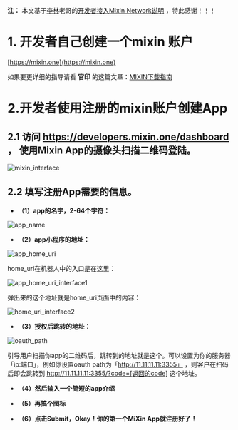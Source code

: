 **注：** 本文基于[李林](https://gist.github.com/myrual)老哥的[开发者接入Mixin Network说明](https://gist.github.com/myrual/64769acd3d09e9fd3ac37636d899f844) ，特此感谢！！！

# 1. 开发者自己创建一个mixin 账户

[https://mixin.one](https://mixin.one)

如果要更详细的指导请看 **官印** 的这篇文章：[MIXIN下载指南](https://www.jianshu.com/p/65b12a44ad53)

# 2.开发者使用注册的mixin账户创建App

## 2.1 访问 https://developers.mixin.one/dashboard ， 使用Mixin App的摄像头扫描二维码登陆。

![mixin_interface](http://static.zybuluo.com/hitchhacker/294v071s3nz8enj371zcotyg/mixin_interface.jpeg)

## 2.2 填写注册App需要的信息。

- **（1）app的名字，2-64个字符：**

![app_name](http://static.zybuluo.com/hitchhacker/rqmjrzgesvaq7dpmfbd7kvfs/app_name.png)

- **（2）app小程序的地址：**

![app_home_uri](http://static.zybuluo.com/hitchhacker/u68q9v1qbaqgcge97rl3mlcm/app_home_uri.png)

home_uri在机器人中的入口是在这里：

![app_home_uri_interface1](http://static.zybuluo.com/hitchhacker/egucec7ij8mir9rjw0m2ilcq/home_uri_interface.jpeg)

弹出来的这个地址就是home_uri页面中的内容：

![home_uri_interface2](http://static.zybuluo.com/hitchhacker/fso25zcp7xgu1meeyx40bxht/home_uri_interface2.jpeg)

- **（3）授权后跳转的地址：**

![oauth_path](http://static.zybuluo.com/hitchhacker/tfhp4roq7ah5su44fyw97lzm/oath_path.png)

引导用户扫描你app的二维码后，跳转到的地址就是这个。可以设置为你的服务器「ip:端口」，例如你设置oauth path为「http://11.11.11.11:3355」 ，则客户在扫码后即会跳转到 http://11.11.11.11:3355/?code=[返回的code] 这个地址。

- **（4）然后输入一个简短的app介绍**

- **（5）再搞个图标**

- **（6）点击Submit，Okay！你的第一个MiXin App就注册好了！**
